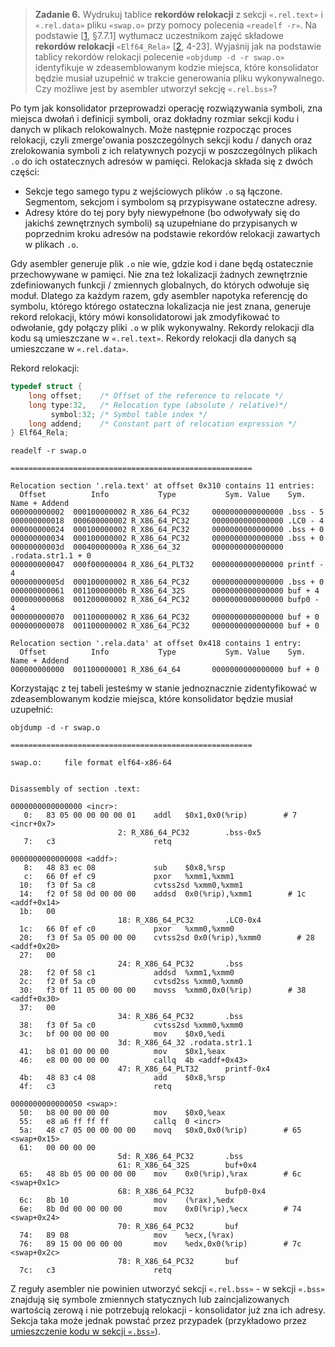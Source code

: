 > **Zadanie 6.** Wydrukuj tablice **rekordów relokacji** z sekcji `«.rel.text»` i `«.rel.data»` pliku `«swap.o»` przy pomocy polecenia `«readelf -r»`. Na podstawie [[1](https://github.com/Sorosliu1029/CSAPP-Labs/blob/master/Computer%20Systems%20A%20Programmers%20Perspective%20(3rd).pdf), §7.7.1] wytłumacz uczestnikom zajęć składowe **rekordów relokacji** `«Elf64_Rela»` [[2](http://www.sco.com/developers/gabi/latest/contents.html), 4-23]. Wyjaśnij jak na podstawie tablicy rekordów relokacji polecenie `«objdump -d -r swap.o»` identyfikuje w zdeasemblowanym kodzie miejsca, które konsolidator będzie musiał uzupełnić w trakcie generowania pliku wykonywalnego. Czy możliwe jest by asembler utworzył sekcję `«.rel.bss»`?

Po tym jak konsolidator przeprowadzi operację rozwiązywania symboli, zna miejsca dwołań i definicji symboli, oraz dokładny rozmiar sekcji kodu i danych w plikach relokowalnych. Może następnie rozpocząc proces relokacji, czyli zmerge'owania poszczególnych sekcji kodu / danych oraz zrelokowania symboli z ich relatywnych pozycji w poszczególnych plikach `.o` do ich ostatecznych adresów w pamięci. Relokacja składa się z dwóch części:
- Sekcje tego samego typu z wejściowych plików `.o` są łączone. Segmentom, sekcjom i symbolom są przypisywane ostateczne adresy.
- Adresy które do tej pory były niewypełnone (bo odwoływały się do jakichś zewnętrznych symboli) są uzupełniane do przypisanych w poprzednim kroku adresów na podstawie rekordów relokacji zawartych w plikach `.o`.

Gdy asembler generuje plik `.o` nie wie, gdzie kod i dane będą ostatecznie przechowywane w pamięci. Nie zna też lokalizacji żadnych zewnętrznie zdefiniowanych funkcji / zmiennych globalnych, do których odwołuje się moduł. Dlatego za każdym razem, gdy asembler napotyka referencję do symbolu, którego którego ostateczna lokalizacja nie jest znana, generuje rekord relokacji, który mówi konsolidatorowi jak zmodyfikować to odwołanie, gdy połączy pliki `.o` w plik wykonywalny. Rekordy relokacji dla kodu są umieszczane w `«.rel.text»`. Rekordy relokacji dla danych są umieszczane w `«.rel.data»`.

Rekord relokacji:
```c
typedef struct {
    long offset;    /* Offset of the reference to relocate */
    long type:32,   /* Relocation type (absolute / relative)*/
         symbol:32; /* Symbol table index */
    long addend;    /* Constant part of relocation expression */
} Elf64_Rela;
```

```
readelf -r swap.o

======================================================

Relocation section '.rela.text' at offset 0x310 contains 11 entries:
  Offset          Info           Type           Sym. Value    Sym. Name + Addend
000000000002  000100000002 R_X86_64_PC32     0000000000000000 .bss - 5
000000000018  000600000002 R_X86_64_PC32     0000000000000000 .LC0 - 4
000000000024  000100000002 R_X86_64_PC32     0000000000000000 .bss + 0
000000000034  000100000002 R_X86_64_PC32     0000000000000000 .bss + 0
00000000003d  00040000000a R_X86_64_32       0000000000000000 .rodata.str1.1 + 0
000000000047  000f00000004 R_X86_64_PLT32    0000000000000000 printf - 4
00000000005d  000100000002 R_X86_64_PC32     0000000000000000 .bss + 0
000000000061  00110000000b R_X86_64_32S      0000000000000000 buf + 4
000000000068  001200000002 R_X86_64_PC32     0000000000000000 bufp0 - 4
000000000070  001100000002 R_X86_64_PC32     0000000000000000 buf + 0
000000000078  001100000002 R_X86_64_PC32     0000000000000000 buf + 0

Relocation section '.rela.data' at offset 0x418 contains 1 entry:
  Offset          Info           Type           Sym. Value    Sym. Name + Addend
000000000000  001100000001 R_X86_64_64       0000000000000000 buf + 0
```

Korzystając z tej tabeli jesteśmy w stanie jednoznacznie zidentyfikować w zdeasemblowanym kodzie miejsca, które konsolidator będzie musiał uzupełnić:
```
objdump -d -r swap.o

======================================================

swap.o:     file format elf64-x86-64


Disassembly of section .text:

0000000000000000 <incr>:
   0:   83 05 00 00 00 00 01    addl   $0x1,0x0(%rip)        # 7 <incr+0x7>
                        2: R_X86_64_PC32        .bss-0x5
   7:   c3                      retq   

0000000000000008 <addf>:
   8:   48 83 ec 08             sub    $0x8,%rsp
   c:   66 0f ef c9             pxor   %xmm1,%xmm1
  10:   f3 0f 5a c8             cvtss2sd %xmm0,%xmm1
  14:   f2 0f 58 0d 00 00 00    addsd  0x0(%rip),%xmm1        # 1c <addf+0x14>
  1b:   00 
                        18: R_X86_64_PC32       .LC0-0x4
  1c:   66 0f ef c0             pxor   %xmm0,%xmm0
  20:   f3 0f 5a 05 00 00 00    cvtss2sd 0x0(%rip),%xmm0        # 28 <addf+0x20>
  27:   00 
                        24: R_X86_64_PC32       .bss
  28:   f2 0f 58 c1             addsd  %xmm1,%xmm0
  2c:   f2 0f 5a c0             cvtsd2ss %xmm0,%xmm0
  30:   f3 0f 11 05 00 00 00    movss  %xmm0,0x0(%rip)        # 38 <addf+0x30>
  37:   00 
                        34: R_X86_64_PC32       .bss
  38:   f3 0f 5a c0             cvtss2sd %xmm0,%xmm0
  3c:   bf 00 00 00 00          mov    $0x0,%edi
                        3d: R_X86_64_32 .rodata.str1.1
  41:   b8 01 00 00 00          mov    $0x1,%eax
  46:   e8 00 00 00 00          callq  4b <addf+0x43>
                        47: R_X86_64_PLT32      printf-0x4
  4b:   48 83 c4 08             add    $0x8,%rsp
  4f:   c3                      retq   

0000000000000050 <swap>:
  50:   b8 00 00 00 00          mov    $0x0,%eax
  55:   e8 a6 ff ff ff          callq  0 <incr>
  5a:   48 c7 05 00 00 00 00    movq   $0x0,0x0(%rip)        # 65 <swap+0x15>
  61:   00 00 00 00 
                        5d: R_X86_64_PC32       .bss
                        61: R_X86_64_32S        buf+0x4
  65:   48 8b 05 00 00 00 00    mov    0x0(%rip),%rax        # 6c <swap+0x1c>
                        68: R_X86_64_PC32       bufp0-0x4
  6c:   8b 10                   mov    (%rax),%edx
  6e:   8b 0d 00 00 00 00       mov    0x0(%rip),%ecx        # 74 <swap+0x24>
                        70: R_X86_64_PC32       buf
  74:   89 08                   mov    %ecx,(%rax)
  76:   89 15 00 00 00 00       mov    %edx,0x0(%rip)        # 7c <swap+0x2c>
                        78: R_X86_64_PC32       buf
  7c:   c3                      retq   
```

Z reguły asembler nie powinien utworzyć sekcji `«.rel.bss»` - w sekcji `«.bss»` znajdują się symbole zmiennych statycznych lub zaincjalizowanych wartością zerową i nie potrzebują relokacji - konsolidator już zna ich adresy. Sekcja taka może jednak powstać przez przypadek (przykładowo przez [umieszczenie kodu w sekcji `«.bss»`](https://stackoverflow.com/a/37057108)).